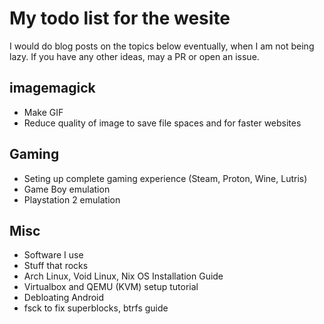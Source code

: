 # My todo list for the wesite

I would do blog posts on the topics below eventually, when I am not being lazy. If you have any other ideas, may a PR or open an issue.

## imagemagick

- Make GIF
- Reduce quality of image to save file spaces and for faster websites

## Gaming

- Seting up complete gaming experience (Steam, Proton, Wine, Lutris)
- Game Boy emulation
- Playstation 2 emulation

## Misc

- Software I use
- Stuff that rocks
- Arch Linux, Void Linux, Nix OS Installation Guide
- Virtualbox and QEMU (KVM) setup tutorial
- Debloating Android
- fsck to fix superblocks, btrfs guide
